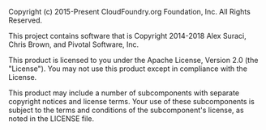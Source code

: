 Copyright (c) 2015-Present CloudFoundry.org Foundation, Inc. All Rights Reserved.

This project contains software that is Copyright 2014-2018 Alex Suraci, Chris Brown, and Pivotal Software, Inc.

This product is licensed to you under the Apache License, Version 2.0 (the "License").
You may not use this product except in compliance with the License.

This product may include a number of subcomponents with separate copyright notices
and license terms. Your use of these subcomponents is subject to the terms and
conditions of the subcomponent's license, as noted in the LICENSE file.
